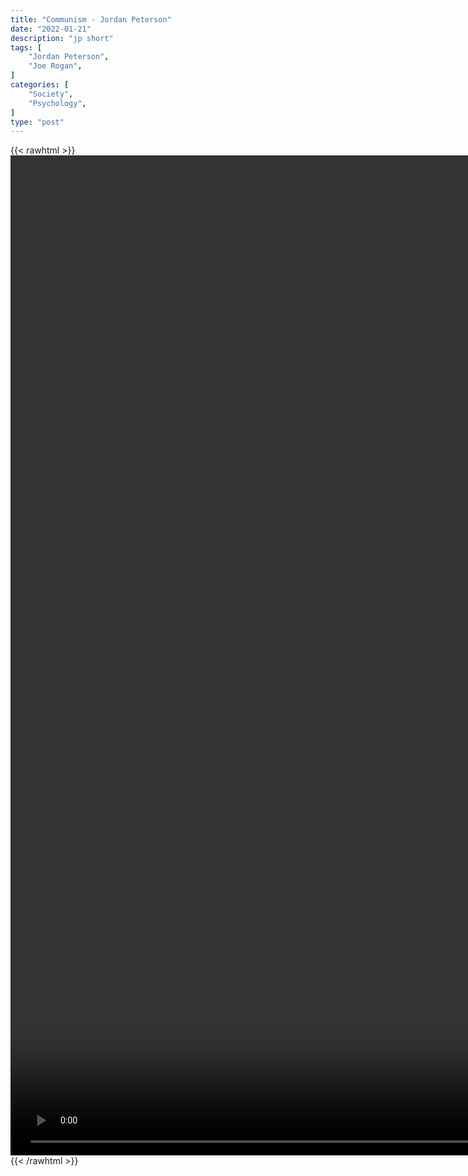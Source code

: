```yaml
---
title: "Communism - Jordan Peterson"
date: "2022-01-21"
description: "jp short"
tags: [
    "Jordan Peterson",
    "Joe Rogan",
]
categories: [
    "Society",
    "Psychology",
]
type: "post"
---
```

{{< rawhtml >}}
    <video style="height:40vh;width:auto" overflow="hidden" controls>
        <source src="https://clips.dev00ps.com/Jordan_Peterson/communism.mp4" type="video/mp4"> 
    </video>
{{< /rawhtml >}}